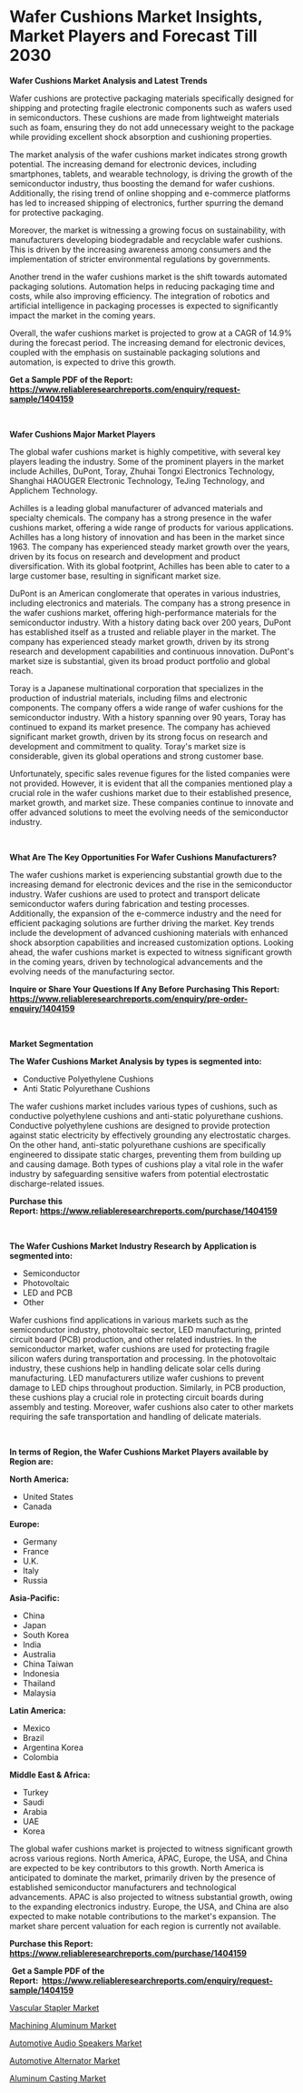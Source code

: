 <p><h1>Wafer Cushions Market Insights, Market Players and Forecast Till 2030</h1></p><p><strong>Wafer Cushions Market Analysis and Latest Trends</strong></p>
<p><p>Wafer cushions are protective packaging materials specifically designed for shipping and protecting fragile electronic components such as wafers used in semiconductors. These cushions are made from lightweight materials such as foam, ensuring they do not add unnecessary weight to the package while providing excellent shock absorption and cushioning properties.</p><p>The market analysis of the wafer cushions market indicates strong growth potential. The increasing demand for electronic devices, including smartphones, tablets, and wearable technology, is driving the growth of the semiconductor industry, thus boosting the demand for wafer cushions. Additionally, the rising trend of online shopping and e-commerce platforms has led to increased shipping of electronics, further spurring the demand for protective packaging.</p><p>Moreover, the market is witnessing a growing focus on sustainability, with manufacturers developing biodegradable and recyclable wafer cushions. This is driven by the increasing awareness among consumers and the implementation of stricter environmental regulations by governments.</p><p>Another trend in the wafer cushions market is the shift towards automated packaging solutions. Automation helps in reducing packaging time and costs, while also improving efficiency. The integration of robotics and artificial intelligence in packaging processes is expected to significantly impact the market in the coming years.</p><p>Overall, the wafer cushions market is projected to grow at a CAGR of 14.9% during the forecast period. The increasing demand for electronic devices, coupled with the emphasis on sustainable packaging solutions and automation, is expected to drive this growth.</p></p>
<p><strong>Get a Sample PDF of the Report:&nbsp; <a href="https://www.reliableresearchreports.com/enquiry/request-sample/1404159">https://www.reliableresearchreports.com/enquiry/request-sample/1404159</a></strong></p>
<p>&nbsp;</p>
<p><strong>Wafer Cushions Major Market Players</strong></p>
<p><p>The global wafer cushions market is highly competitive, with several key players leading the industry. Some of the prominent players in the market include Achilles, DuPont, Toray, Zhuhai Tongxi Electronics Technology, Shanghai HAOUGER Electronic Technology, TeJing Technology, and Applichem Technology.</p><p>Achilles is a leading global manufacturer of advanced materials and specialty chemicals. The company has a strong presence in the wafer cushions market, offering a wide range of products for various applications. Achilles has a long history of innovation and has been in the market since 1963. The company has experienced steady market growth over the years, driven by its focus on research and development and product diversification. With its global footprint, Achilles has been able to cater to a large customer base, resulting in significant market size.</p><p>DuPont is an American conglomerate that operates in various industries, including electronics and materials. The company has a strong presence in the wafer cushions market, offering high-performance materials for the semiconductor industry. With a history dating back over 200 years, DuPont has established itself as a trusted and reliable player in the market. The company has experienced steady market growth, driven by its strong research and development capabilities and continuous innovation. DuPont's market size is substantial, given its broad product portfolio and global reach.</p><p>Toray is a Japanese multinational corporation that specializes in the production of industrial materials, including films and electronic components. The company offers a wide range of wafer cushions for the semiconductor industry. With a history spanning over 90 years, Toray has continued to expand its market presence. The company has achieved significant market growth, driven by its strong focus on research and development and commitment to quality. Toray's market size is considerable, given its global operations and strong customer base.</p><p>Unfortunately, specific sales revenue figures for the listed companies were not provided. However, it is evident that all the companies mentioned play a crucial role in the wafer cushions market due to their established presence, market growth, and market size. These companies continue to innovate and offer advanced solutions to meet the evolving needs of the semiconductor industry.</p></p>
<p>&nbsp;</p>
<p><strong>What Are The Key Opportunities For Wafer Cushions Manufacturers?</strong></p>
<p><p>The wafer cushions market is experiencing substantial growth due to the increasing demand for electronic devices and the rise in the semiconductor industry. Wafer cushions are used to protect and transport delicate semiconductor wafers during fabrication and testing processes. Additionally, the expansion of the e-commerce industry and the need for efficient packaging solutions are further driving the market. Key trends include the development of advanced cushioning materials with enhanced shock absorption capabilities and increased customization options. Looking ahead, the wafer cushions market is expected to witness significant growth in the coming years, driven by technological advancements and the evolving needs of the manufacturing sector.</p></p>
<p><strong>Inquire or Share Your Questions If Any Before Purchasing This Report: <a href="https://www.reliableresearchreports.com/enquiry/pre-order-enquiry/1404159">https://www.reliableresearchreports.com/enquiry/pre-order-enquiry/1404159</a></strong></p>
<p>&nbsp;</p>
<p><strong>Market Segmentation</strong></p>
<p><strong>The Wafer Cushions Market Analysis by types is segmented into:</strong></p>
<p><ul><li>Conductive Polyethylene Cushions</li><li>Anti Static Polyurethane Cushions</li></ul></p>
<p><p>The wafer cushions market includes various types of cushions, such as conductive polyethylene cushions and anti-static polyurethane cushions. Conductive polyethylene cushions are designed to provide protection against static electricity by effectively grounding any electrostatic charges. On the other hand, anti-static polyurethane cushions are specifically engineered to dissipate static charges, preventing them from building up and causing damage. Both types of cushions play a vital role in the wafer industry by safeguarding sensitive wafers from potential electrostatic discharge-related issues.</p></p>
<p><strong>Purchase this Report:&nbsp;<a href="https://www.reliableresearchreports.com/purchase/1404159">https://www.reliableresearchreports.com/purchase/1404159</a></strong></p>
<p>&nbsp;</p>
<p><strong>The Wafer Cushions Market Industry Research by Application is segmented into:</strong></p>
<p><ul><li>Semiconductor</li><li>Photovoltaic</li><li>LED and PCB</li><li>Other</li></ul></p>
<p><p>Wafer cushions find applications in various markets such as the semiconductor industry, photovoltaic sector, LED manufacturing, printed circuit board (PCB) production, and other related industries. In the semiconductor market, wafer cushions are used for protecting fragile silicon wafers during transportation and processing. In the photovoltaic industry, these cushions help in handling delicate solar cells during manufacturing. LED manufacturers utilize wafer cushions to prevent damage to LED chips throughout production. Similarly, in PCB production, these cushions play a crucial role in protecting circuit boards during assembly and testing. Moreover, wafer cushions also cater to other markets requiring the safe transportation and handling of delicate materials.</p></p>
<p>&nbsp;</p>
<p><strong>In terms of Region, the Wafer Cushions Market Players available by Region are:</strong></p>
<p>
    <p> <strong> North America: </strong>
        <ul>
            <li>United States</li>
            <li>Canada</li>
        </ul>
        </p> 
    <p> <strong> Europe: </strong>
        <ul>
            <li>Germany</li>
            <li>France</li>
            <li>U.K.</li>
            <li>Italy</li>
            <li>Russia</li>
        </ul>
        </p> 
    <p> <strong> Asia-Pacific: </strong>
        <ul>
            <li>China</li>
            <li>Japan</li>
            <li>South Korea</li>
            <li>India</li>
            <li>Australia</li>
            <li>China Taiwan</li>
            <li>Indonesia</li>
            <li>Thailand</li>
            <li>Malaysia</li>
        </ul>
        </p> 
    <p> <strong> Latin America: </strong>
        <ul>
            <li>Mexico</li>
            <li>Brazil</li>
            <li>Argentina Korea</li>
            <li>Colombia</li>
        </ul>
        </p> 
    <p> <strong> Middle East & Africa: </strong>
        <ul>
            <li>Turkey</li>
            <li>Saudi</li>
            <li>Arabia</li>
            <li>UAE</li>
            <li>Korea</li>
        </ul>
    </p>
    </p>
<p><p>The global wafer cushions market is projected to witness significant growth across various regions. North America, APAC, Europe, the USA, and China are expected to be key contributors to this growth. North America is anticipated to dominate the market, primarily driven by the presence of established semiconductor manufacturers and technological advancements. APAC is also projected to witness substantial growth, owing to the expanding electronics industry. Europe, the USA, and China are also expected to make notable contributions to the market's expansion. The market share percent valuation for each region is currently not available.</p></p>
<p><strong>Purchase this Report: <a href="https://www.reliableresearchreports.com/purchase/1404159">https://www.reliableresearchreports.com/purchase/1404159</a></strong></p>
<p>&nbsp;<strong>Get a Sample PDF of the Report:&nbsp;&nbsp;<a href="https://www.reliableresearchreports.com/enquiry/request-sample/1404159">https://www.reliableresearchreports.com/enquiry/request-sample/1404159</a></strong></p>
<p><strong></strong></p>
<p><p><a href="https://github.com/abdelrhmankishk22/Market-Research-Report-List-1/blob/main/vascular-stapler-market.md">Vascular Stapler Market</a></p><p><a href="https://www.linkedin.com/pulse/machining-aluminum-market-research-report-unlocks-analysis-agipe/">Machining Aluminum Market</a></p><p><a href="https://medium.com/@beauhagenes2023/automotive-audio-speakers-market-research-report-its-history-and-forecast-2023-to-2030-671f5e1e8c1c">Automotive Audio Speakers Market</a></p><p><a href="https://medium.com/@norvalolson/analyzing-automotive-alternator-market-global-industry-perspective-and-forecast-2023-to-2030-09bfc02bb09f">Automotive Alternator Market</a></p><p><a href="https://www.linkedin.com/pulse/aluminum-casting-market-size-share-amp-trends-analysis-db4he/">Aluminum Casting Market</a></p></p>